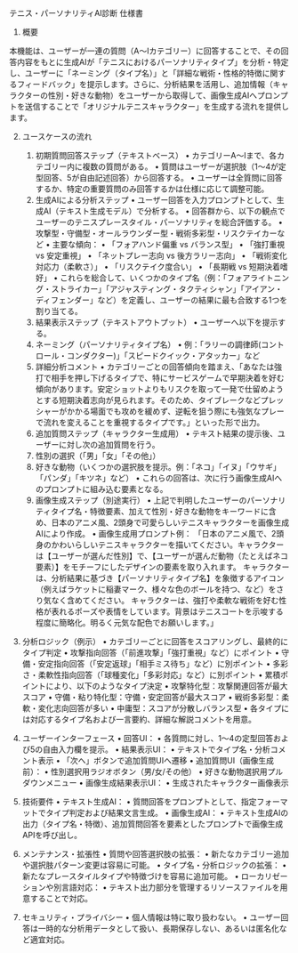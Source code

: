 テニス・パーソナリティAI診断 仕様書

1. 概要

本機能は、ユーザーが一連の質問（A～Iカテゴリー）に回答することで、その回答内容をもとに生成AIが「テニスにおけるパーソナリティタイプ」を分析・特定し、ユーザーに「ネーミング（タイプ名）」と「詳細な戦術・性格的特徴に関するフィードバック」を提示します。さらに、分析結果を活用し、追加情報（キャラクターの性別・好きな動物）をユーザーから取得して、画像生成AIへプロンプトを送信することで「オリジナルテニスキャラクター」を生成する流れを提供します。

2. ユースケースの流れ
	1.	初期質問回答ステップ（テキストベース）
	•	カテゴリーA～Iまで、各カテゴリー内に複数の質問がある。
	•	質問はユーザーが選択肢（1～4が定型回答、5が自由記述回答）から回答する。
	•	ユーザーは全質問に回答するか、特定の重要質問のみ回答するかは仕様に応じて調整可能。
	2.	生成AIによる分析ステップ
	•	ユーザー回答を入力プロンプトとして、生成AI（テキスト生成モデル）で分析する。
	•	回答群から、以下の観点でユーザーのテニスプレースタイル・パーソナリティを総合評価する。
	•	攻撃型・守備型・オールラウンダー型・戦術多彩型・リスクテイカーなど
	•	主要な傾向：
	•	「フォアハンド偏重 vs バランス型」
	•	「強打重視 vs 安定重視」
	•	「ネットプレー志向 vs 後方ラリー志向」
	•	「戦術変化対応力（柔軟さ）」
	•	「リスクテイク度合い」
	•	「長期戦 vs 短期決着嗜好」
	•	これらを総合して、いくつかのタイプ名（例：「フォアライトニング・ストライカー」「アジャスティング・タクティシャン」「アイアン・ディフェンダー」など）を定義し、ユーザーの結果に最も合致する1つを割り当てる。
	3.	結果表示ステップ（テキストアウトプット）
	•	ユーザーへ以下を提示する。
	1.	ネーミング（パーソナリティタイプ名）
	•	例：「ラリーの調律師(コントロール・コンダクター)」「スピードクイック・アタッカー」など
	2.	詳細分析コメント
	•	カテゴリーごとの回答傾向を踏まえ、「あなたは強打で相手を押し下げるタイプで、特にサービスゲームで早期決着を好む傾向があります。安定ショットよりもリスクを取って一発で仕留めようとする短期決着志向が見られます。そのため、タイブレークなどプレッシャーがかかる場面でも攻めを緩めず、逆転を狙う際にも強気なプレーで流れを変えることを重視するタイプです。」といった形で出力。
	4.	追加質問ステップ（キャラクター生成用）
	•	テキスト結果の提示後、ユーザーに対し次の追加質問を行う。
	1.	性別の選択（「男」「女」「その他」）
	2.	好きな動物（いくつかの選択肢を提示。例：「ネコ」「イヌ」「ウサギ」「パンダ」「キツネ」など）
	•	これらの回答は、次に行う画像生成AIへのプロンプトに組み込む要素となる。
	5.	画像生成ステップ（別途実行）
	•	上記で判明したユーザーのパーソナリティタイプ名・特徴要素、加えて性別・好きな動物をキーワードに含め、日本のアニメ風、2頭身で可愛らしいテニスキャラクターを画像生成AIにより作成。
	•	画像生成用プロンプト例：
「日本のアニメ風で、2頭身のかわいらしいテニスキャラクターを描いてください。キャラクターは【ユーザーが選んだ性別】で、【ユーザーが選んだ動物（たとえばネコ要素）】をモチーフにしたデザインの要素を取り入れます。
キャラクターは、分析結果に基づき【パーソナリティタイプ名】を象徴するアイコン（例えばラケットに稲妻マーク、様々な色のボールを持つ、など）をさり気なく含めてください。
キャラクターは、強打や柔軟な戦術を好む性格が表れるポーズや表情をしています。背景はテニスコートを示唆する程度に簡略化。明るく元気な配色でお願いします。」

3. 分析ロジック（例示）
	•	カテゴリーごとに回答をスコアリングし、最終的にタイプ判定
	•	攻撃指向回答（「前進攻撃」「強打重視」など）にポイント
	•	守備・安定指向回答（「安定返球」「相手ミス待ち」など）に別ポイント
	•	多彩さ・柔軟性指向回答（「球種変化」「多彩対応」など）に別ポイント
	•	累積ポイントにより、以下のようなタイプ決定
	•	攻撃特化型：攻撃関連回答が最大スコア
	•	守備・粘り特化型：守備・安定回答が最大スコア
	•	戦術多彩型：柔軟・変化志向回答が多い
	•	中庸型：スコアが分散しバランス型
	•	各タイプには対応するタイプ名および一言要約、詳細な解説コメントを用意。

4. ユーザーインターフェース
	•	回答UI：
	•	各質問に対し、1～4の定型回答および5の自由入力欄を提示。
	•	結果表示UI：
	•	テキストでタイプ名・分析コメント表示
	•	「次へ」ボタンで追加質問UIへ遷移
	•	追加質問UI（画像生成前）：
	•	性別選択用ラジオボタン（男/女/その他）
	•	好きな動物選択用プルダウンメニュー
	•	画像生成結果表示UI：
	•	生成されたキャラクター画像表示

5. 技術要件
	•	テキスト生成AI：
	•	質問回答をプロンプトとして、指定フォーマットでタイプ判定および結果文言生成。
	•	画像生成AI：
	•	テキスト生成AIの出力（タイプ名・特徴）、追加質問回答を要素としたプロンプトで画像生成APIを呼び出し。

6. メンテナンス・拡張性
	•	質問や回答選択肢の拡張：
	•	新たなカテゴリー追加や選択肢パターン変更は容易に可能。
	•	タイプ名・分析ロジックの拡張：
	•	新たなプレースタイルタイプや特徴づけを容易に追加可能。
	•	ローカリゼーションや別言語対応：
	•	テキスト出力部分を管理するリソースファイルを用意することで対応。

7. セキュリティ・プライバシー
	•	個人情報は特に取り扱わない。
	•	ユーザー回答は一時的な分析用データとして扱い、長期保存しない、あるいは匿名化など適宜対応。